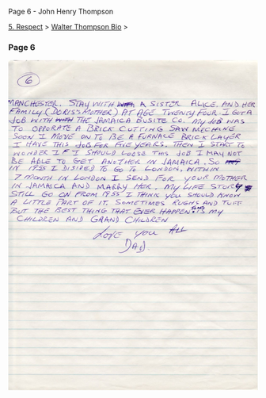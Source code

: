 Page 6 - John Henry Thompson


[5\. Respect](../../heros.html)‎ > ‎[Walter Thompson Bio](../walter-thompson-bio.html)‎ > ‎

### Page 6

[![](../../_/rsrc/1481644266429/heros/walter-thompson-bio/page-6/WHT_AutoBio_06-width=100-.jpg)](http://www.johnhenrythompson.com/heros/walter-thompson-bio/page-6/WHT_AutoBio_06.jpg?attredirects=0)
